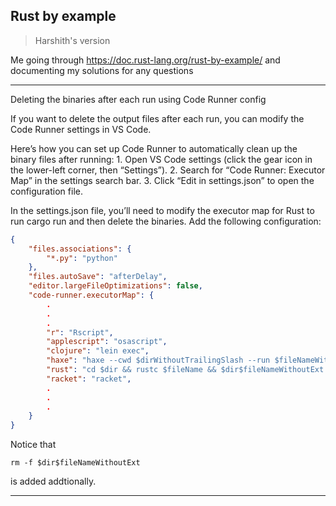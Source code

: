 ## Rust by example

> Harshith's version

Me going through https://doc.rust-lang.org/rust-by-example/ and documenting my solutions for any questions

---

Deleting the binaries after each run using Code Runner config

If you want to delete the output files after each run, you can modify the Code Runner settings in VS Code.

Here’s how you can set up Code Runner to automatically clean up the binary files after running:
	1.	Open VS Code settings (click the gear icon in the lower-left corner, then “Settings”).
	2.	Search for “Code Runner: Executor Map” in the settings search bar.
	3.	Click “Edit in settings.json” to open the configuration file.

In the settings.json file, you’ll need to modify the executor map for Rust to run cargo run and then delete the binaries. Add the following configuration:

```json
{
    "files.associations": {
        "*.py": "python"
    },
    "files.autoSave": "afterDelay",
    "editor.largeFileOptimizations": false,
    "code-runner.executorMap": {
        .
        .
        .
        "r": "Rscript",
        "applescript": "osascript",
        "clojure": "lein exec",
        "haxe": "haxe --cwd $dirWithoutTrailingSlash --run $fileNameWithoutExt",
        "rust": "cd $dir && rustc $fileName && $dir$fileNameWithoutExt && rm -f $dir$fileNameWithoutExt",
        "racket": "racket",
        .
        .
        .
    }
}
```

Notice that
```
rm -f $dir$fileNameWithoutExt
```
is added addtionally.

---